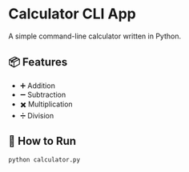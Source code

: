 # Calculator CLI App

A simple command-line calculator written in Python.

## 📦 Features
- ➕ Addition
- ➖ Subtraction
- ✖️ Multiplication
- ➗ Division

## 🚀 How to Run
```bash
python calculator.py
